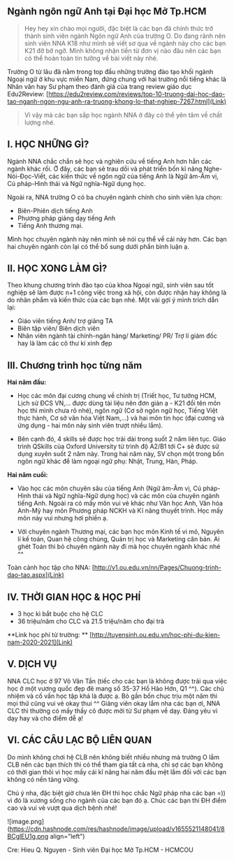 ## Ngành ngôn ngữ Anh tại Đại học Mở Tp.HCM

> Hey hey xin chào mọi người, đặc biệt là các bạn đã chính thức trở thành sinh viên ngành Ngôn ngữ Anh của trường O. Do đang rảnh nên sinh viên NNA K18 như mình sẽ viết sơ qua về ngành này cho các bạn K21 đỡ bỡ ngỡ. Mình không nhận tiền từ đơn vị nào đâu nên các bạn có thể hoàn toàn tin tưởng về bài viết này nhé.

Trường O từ lâu đã nằm trong top đầu những trường đào tạo khối ngành Ngoại ngữ ở khu vực miền Nam, đứng chung với hai trường nổi tiếng khác là Nhân văn hay Sư phạm theo đánh giá của trang review giáo dục Edu2Review: 
[https://edu2review.com/reviews/top-10-truong-dai-hoc-dao-tao-nganh-ngon-ngu-anh-ra-truong-khong-lo-that-nghiep-7267.html](Link)

> Vì vậy mà các bạn sắp học ngành NNA ở đây có thể yên tâm về chất lượng nhé.

## I. HỌC NHỮNG GÌ?

Ngành NNA chắc chắn sẽ học và nghiên cứu về tiếng Anh hơn hẳn các ngành khác rồi. Ở đây, các bạn sẽ trau dồi và phát triển bốn kĩ năng Nghe-Nói-Đọc-Viết, các kiến thức về ngôn ngữ của tiếng Anh là Ngữ âm-Âm vị, Cú pháp-Hình thái và Ngữ nghĩa-Ngữ dụng học.

Ngoài ra, NNA trường O có ba chuyên ngành chính cho sinh viên lựa chọn:

- Biên-Phiên dịch tiếng Anh
- Phương pháp giảng dạy tiếng Anh
- Tiếng Anh thương mại.

Mình học chuyên ngành này nên mình sẽ nói cụ thể về cái này hơn. Các bạn hai chuyên ngành còn lại có thể bổ sung dưới phần bình luận ạ.

## II. HỌC XONG LÀM GÌ?

Theo khung chương trình đào tạo của khoa Ngoại ngữ, sinh viên sau tốt nghiệp sẽ làm được n+1 công việc trong xã hội, còn được nhận hay không là do nhân phẩm và kiến thức của các bạn nhé. Một vài gợi ý mình trích dẫn lại:

- Giáo viên tiếng Anh/ trợ giảng TA
- Biên tập viên/ Biên dịch viên
- Nhân viên ngành tài chính-ngân hàng/ Marketing/ PR/ Trợ lí giám đốc hay là làm các cô thư kí xinh đẹp

## III. Chương trình học từng năm

**Hai năm đầu:**

- Học các môn đại cương chung về chính trị (Triết học, Tư tưởng HCM, Lịch sử ĐCS VN,... được dùng tài liệu nên đơn giản ạ - K21 đổi tên môn học thì mình chưa rõ nhé), ngôn ngữ (Cơ sở ngôn ngữ học, Tiếng Việt thực hành, Cơ sở văn hóa Việt Nam,...) và hai môn tin học (đại cương và ứng dụng - hai môn này sinh viên trượt nhiều lắm).

- Bên cạnh đó, 4 skills sẽ được học trải dài trong suốt 2 năm liên tục. Giáo trình QSkills của Oxford University từ trình độ A2/B1 tới C+ sẽ được sử dụng xuyên suốt 2 năm này. Trong hai năm này, SV chọn một trong bốn ngôn ngữ khác để làm ngoại ngữ phụ: Nhật, Trung, Hàn, Pháp.

**Hai năm cuối:**

- Vào học các môn chuyên sâu của tiếng Anh (Ngữ âm-Âm vị, Cú pháp-Hình thái và Ngữ nghĩa-Ngữ dụng học) và các môn của chuyên ngành tiếng Anh. Ngoài ra có mấy môn vui vẻ khác như Văn học Anh, Văn hóa Anh-Mỹ hay môn Phương pháp NCKH và Kĩ năng thuyết trình. Học mấy môn này vui nhưng hơi phiền ạ.

- Với chuyên ngành Thương mại, các bạn học môn Kinh tế vi mô, Nguyên lí kế toán, Quan hệ công chúng, Quản trị học và Marketing căn bản. Ai ghét Toán thì bỏ chuyên ngành này đi mà học chuyên ngành khác nhé ^^

Toàn cảnh học tập cho NNA: [http://v1.ou.edu.vn/nn/Pages/Chuong-trinh-dao-tao.aspx](Link)

## IV. THỜI GIAN HỌC & HỌC PHÍ

- 3 học kì bắt buộc cho hệ CLC
- 36 triệu/năm cho CLC và 21.5 triệu/năm cho đại trà

**Link học phí từ trường: **
[http://tuyensinh.ou.edu.vn/hoc-phi-du-kien-nam-2020-2021](Link)


## V. DỊCH VỤ

NNA CLC học ở 97 Võ Văn Tần (tiếc cho các bạn là không được trải qua việc học ở một vương quốc đẹp đẽ mang số 35-37 Hồ Hảo Hớn, Q1 ^^). Các chủ nhiệm và cố vấn học tập khá là được ạ. Bỏ gần bốn chục trịu một năm thì mọi thứ cũng vui vẻ okay thui ^^
Giảng viên okay lắm nha các bạn ơi, NNA CLC thì thường có mấy thầy cô được mời từ Sư phạm về dạy. Đáng yêu vì dạy hay và cho điểm dễ ạ!

## VI. CÁC CÂU LẠC BỘ LIÊN QUAN

Do mình không chơi hệ CLB nên không biết nhiều nhưng mà trường O lắm CLB nên các bạn thích thì có thể tham gia tất cả nha, chỉ sợ các bạn không có thời gian thôi vì học mấy cái kĩ năng hai năm đầu mệt lắm đối với các bạn không có nền tảng vững.

Chú ý nha, đặc biệt giờ chưa lên ĐH thì học chắc Ngữ pháp nha các bạn =)) vì đó là xương sống cho ngành của các bạn đó ạ. 
Chúc các bạn thi ĐH điểm cao và vui vẻ vượt qua dịch bệnh nhé!


![image.png](https://cdn.hashnode.com/res/hashnode/image/upload/v1655521148041/8BCglEU1g.png align="left")

Cre: Hieu Q. Nguyen - Sinh viên Đại học Mở Tp.HCM - HCMCOU